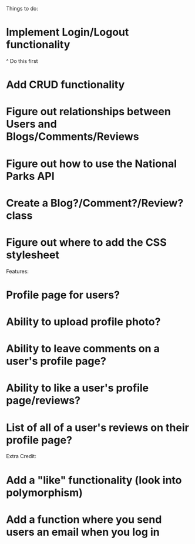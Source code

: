 Things to do:
# Implement Login/Logout functionality
^ Do this first
# Add CRUD functionality
# Figure out relationships between Users and Blogs/Comments/Reviews
# Figure out how to use the National Parks API
# Create a Blog?/Comment?/Review? class
# Figure out where to add the CSS stylesheet

Features:
# Profile page for users?
# Ability to upload profile photo?
# Ability to leave comments on a user's profile page?
# Ability to like a user's profile page/reviews?
# List of all of a user's reviews on their profile page?


Extra Credit:
# Add a "like" functionality (look into polymorphism)
# Add a function where you send users an email when you log in

